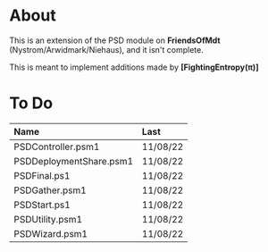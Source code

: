 # About
This is an extension of the PSD module on **FriendsOfMdt** (Nystrom/Arwidmark/Niehaus), and it isn't complete.

This is meant to implement additions made by **[FightingEntropy(π)]**

# To Do
| Name                         | Last     | 
|:-----------------------------|:---------|
| PSDController.psm1           | 11/08/22 |
| PSDDeploymentShare.psm1      | 11/08/22 | 
| PSDFinal.ps1                 | 11/08/22 |
| PSDGather.psm1               | 11/08/22 |
| PSDStart.ps1                 | 11/08/22 |
| PSDUtility.psm1              | 11/08/22 |
| PSDWizard.psm1               | 11/08/22 |

